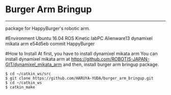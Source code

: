 # Burger Arm Bringup
---
package for HappyBurger's robotic arm.

#Environment
Ubuntu 16.04
ROS Kinetic
labPC Alienware13
dynamixel mikata arm e54d5eb commit
HappyBurger

#How to Install
At first, you have to install dynamixel mikata arm
You can install dynamixel mikata arm at https://github.com/ROBOTIS-JAPAN-GIT/dynamixel_mikata_arm
and then, install burger arm bringup package.
```
$ cd ~/catkin_ws/src
$ git clone https://github.com/HARUYA-YUDA/burger_arm_bringup.git
$ cd ~/catkin_ws
$ catkin_make
```

